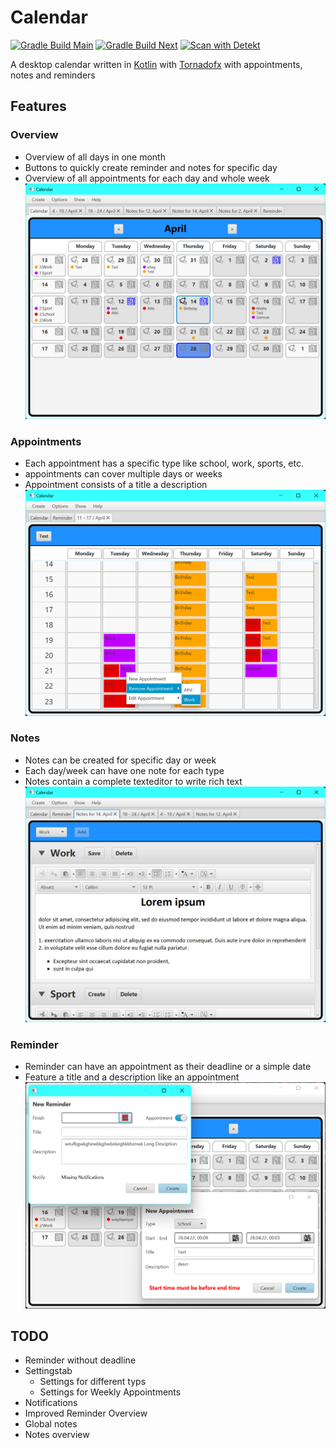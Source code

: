 # Calendar

[![Gradle Build Main](https://github.com/H3rmt/Calendar/actions/workflows/build.yml/badge.svg?branch=main)](https://github.com/H3rmt/Calendar/actions/workflows/build.yml)
[![Gradle Build Next](https://github.com/H3rmt/Calendar/actions/workflows/build.yml/badge.svg?branch=next)](https://github.com/H3rmt/Calendar/actions/workflows/build.yml)
[![Scan with Detekt](https://github.com/H3rmt/Calendar/actions/workflows/detekt.yml/badge.svg?branch=main)](https://github.com/H3rmt/Calendar/actions/workflows/detekt.yml)

A desktop calendar written in [Kotlin](https://github.com/edvin/tornadofx) with [Tornadofx](https://github.com/edvin/tornadofx) with appointments, notes and reminders


## Features
### Overview
- Overview of all days in one month
- Buttons to quickly create reminder and notes for specific day
- Overview of all appointments for each day and whole week
![Overview](img/Overview.png)

### Appointments
- Each appointment has a specific type like school, work, sports, etc. 
- appointments can cover multiple days or weeks
- Appointment consists of a title a description
![Appointments](img/appointments.png)


### Notes
- Notes can be created for specific day or week
- Each day/week can have one note for each type 
- Notes contain a complete texteditor to write rich text 
![Notes](img/Notes.png)

### Reminder
- Reminder can have an appointment as their deadline or a simple date
- Feature a title and a description like an appointment
![Reminder](img/Reminder.png)


## TODO
- Reminder without deadline
- Settingstab
  - Settings for different typs
  - Settings for Weekly Appointments
- Notifications
- Improved Reminder Overview
- Global notes
- Notes overview